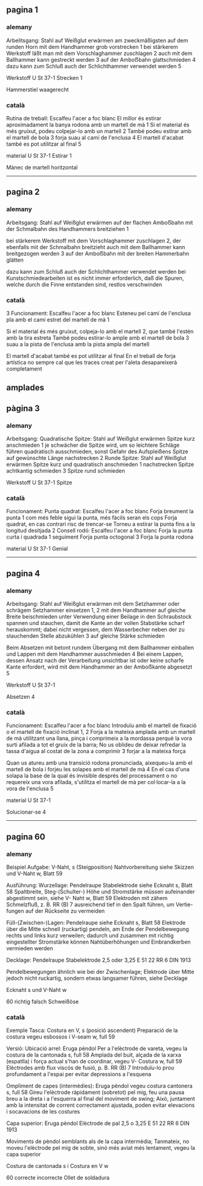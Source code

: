 ## pagina 1
### alemany 

Arbelitsgang:
Stahl auf Weißglut erwärmen 
am zweckmäßigsten auf dem runden Horn mit dem Handhammer grob vorstrecken 1
bei stärkerem Werkstoff läßt man mit dem Vorschlaghammer zuschlagen 2
auch mit dem Ballhammer kann gestreckt werden 3
auf der Amboẞbahn glattschmieden 4
dazu kann zum Schluß auch der Schlichthammer verwendet werden 5

Werkstoff
U St 37-1
Strecken
1

Hammerstiel waagerecht
### català

Rutina de treball:
Escalfeu l'acer a foc blanc
El millor és estirar aproximadament la banya rodona amb un martell de mà 1
Si el material és més gruixut, podeu colpejar-lo amb un martell 2
També podeu estirar amb el martell de bola 3
forja suau al camí de l'enclusa 4
El martell d'acabat també es pot utilitzar al final 5

material
U St 37-1
Estirar
1

Mànec de martell horitzontal

---
## pagina 2
### alemany
Arbeitsgang:
Stahl auf Weißglut erwärmen
auf der flachen Amboẞbahn mit der Schmalbahn des Handhammers breitziehen 1

bei stärkerem Werkstoff mit dem Vorschlaghammer zuschlagen 2, der ebenfalls mit der Schmalbahn breitzieht
auch mit dem Ballhammer kann breitgezogen werden 3 
auf der Amboẞbahn mit der breiten Hammerbahn glätten

dazu kann zum Schluß auch der Schlichthammer verwendet werden
bei Kunstschmiedearbeiten ist es nicht immer erforderlich, daß die Spuren, welche 
durch die Finne entstanden sind, restlos verschwinden

### català
3
Funcionament:
Escalfeu l'acer a foc blanc
Esteneu pel camí de l'enclusa pla amb el camí estret del martell de mà 1

Si el material és més gruixut, colpeja-lo amb el martell 2, que també l'estén amb la tira estreta
També podeu estirar-lo ample amb el martell de bola 3
suau a la pista de l'enclusa amb la pista ampla del martell

El martell d'acabat també es pot utilitzar al final
En el treball de forja artística no sempre cal que les traces
creat per l'aleta desapareixerà completament


amplades
---
## pàgina 3
### alemany

Arbeitsgang:
Quadratische Spitze:
Stahl auf Weißglut erwärmen
Spitze kurz anschmieden 1
je schwächer die Spitze wird, um so leichtere Schläge führen
quadratisch ausschmieden, sonst Gefahr des Aufspleißens
Spitze auf gewünschte Länge nachstrecken 2
Runde Spitze:
Stahl auf Weißglut erwärmen
Spitze kurz und quadratisch anschmieden 1
nachstrecken
Spitze achtkantig schmieden 3
Spitze rund schmieden

Werkstoff
U St 37-1
Spitze

### català
Funcionament:
Punta quadrat:
Escalfeu l'acer a foc blanc
Forja breument la punta 1
com més feble sigui la punta, més fàcils seran els cops
Forja quadrat, en cas contrari risc de trencar-se
Torneu a estirar la punta fins a la longitud desitjada 2
Consell rodó:
Escalfeu l'acer a foc blanc
Forja la punta curta i quadrada 1
seguiment
Forja punta octogonal 3
Forja la punta rodona

material
U St 37-1
Genial

---
## pagina 4
### alemany

Arbeitsgang:
Stahl auf Weißglut erwärmen
mit dem Setzhammer oder schrägem Setzhammer einsetzen 1, 2
mit dem Handhammer auf gleiche Breite beischmieden
unter Verwendung einer Beilage in den Schraubstock spannen und stauchen, damit die Kante an der vollen Stabstärke scharf herauskommt; dabei nicht vergessen, dem Wasserbecher neben der zu stauchenden Stelle abzukühlen 3
auf gleiche Stärke schmieden

Beim Absetzen mit betont rundem Übergang mit dem Ballhammer einballen und Lappen mit dem Handhammer ausschmieden 4
Bei einem Lappen, dessen Ansatz nach der Verarbeitung unsichtbar ist oder keine scharfe Kante erfordert, wird mit dem Handhammer an der Amboẞkante abgesetzt 5

Werkstoff
U St 37-1

Absetzen
4

### català
Funcionament:
Escalfeu l'acer a foc blanc
Introduïu amb el martell de fixació o el martell de fixació inclinat 1, 2
Forja a la mateixa amplada amb un martell de mà
utilitzant una llana, pinça i comprimeix a la mordassa perquè la vora surti afilada a tot el gruix de la barra; No us oblideu de deixar refredar la tassa d'aigua al costat de la zona a comprimir 3
forjar a la mateixa força

Quan us atureu amb una transició rodona pronunciada, aixequeu-la amb el martell de bola i forjeu les solapes amb el martell de mà 4
En el cas d'una solapa la base de la qual és invisible després del processament o no requereix una vora afilada, s'utilitza el martell de mà per col·locar-la a la vora de l'enclusa 5

material
U St 37-1

Solucionar-se
4


---
## pagina 60
### alemany

Beispiel
Aufgabe:
V-Naht, s (Steigposition)
Nahtvorbereitung siehe Skizzen und V-Naht w, Blatt 59

Ausführung:
Wurzellage:
Pendelraupe
Stabelektrode siehe Ecknaht s, Blatt 58
Spaltbreite, Steg-(Schulter-) Höhe und Stromstärke
müssen aufeinander abgestimmt sein, siehe V-
Naht w, Blatt 59
Elektroden mit zähem Schmelzfluß, z. B. RR (B) 7
ausreichend tief in den Spalt führen, um Vertie-fungen auf der Rückseite zu vermeiden

Füll-(Zwischen-)Lagen:
Pendelraupe
siehe Ecknaht s, Blatt 58
Elektrode über die Mitte schnell (ruckartig) pendeln, am Ende der Pendelbewegung rechts und links kurz verweilen; dadurch und zusammen mit richtig eingestellter Stromstärke können Nahtüberhöhungen und Einbrandkerben vermieden werden

Decklage:
Pendelraupe
Stabelektrode 2,5 oder 3,25 E 51 22 RR 6 DIN 1913

Pendelbewegungen ähnlich wie bei der Zwischenlage; Elektrode über Mitte jedoch nicht ruckartig, sondern etwas langsamer führen, siehe Decklage

Ecknaht s und
V-Naht w

60
richtig
falsch
Schweißöse

### català

Exemple
Tasca:
Costura en V, s (posició ascendent)
Preparació de la costura vegeu esbossos i V-seam w, full 59

Versió:
Ubicació arrel:
Eruga pèndol
Per a l'elèctrode de vareta, vegeu la costura de la cantonada s, full 58
Amplada del buit, alçada de la xarxa (espatlla) i força actual
s'han de coordinar, vegeu V-
Costura w, full 59
Elèctrodes amb flux viscós de fusió, p. B. RR (B) 7
Introduïu-lo prou profundament a l'espai per evitar depressions a l'esquena

Ompliment de capes (intermèdies):
Eruga pèndol
vegeu costura cantonera s, full 58
Gireu l'elèctrode ràpidament (sobretot) pel mig, feu una pausa breu a la dreta i a l'esquerra al final del moviment de swing; Això, juntament amb la intensitat de corrent correctament ajustada, poden evitar elevacions i socavacions de les costures

Capa superior:
Eruga pèndol
Elèctrode de pal 2,5 o 3,25 E 51 22 RR 6 DIN 1913

Moviments de pèndol semblants als de la capa intermèdia; Tanmateix, no moveu l'elèctrode pel mig de sobte, sinó més aviat més lentament, vegeu la capa superior

Costura de cantonada s i
Costura en V w

60
correcte
incorrecte
Ollet de soldadura



